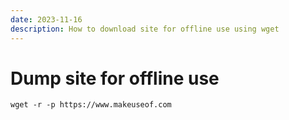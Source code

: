 ```yaml
---
date: 2023-11-16
description: How to download site for offline use using wget
---
```


# Dump site for offline use

```
wget -r -p https://www.makeuseof.com
```